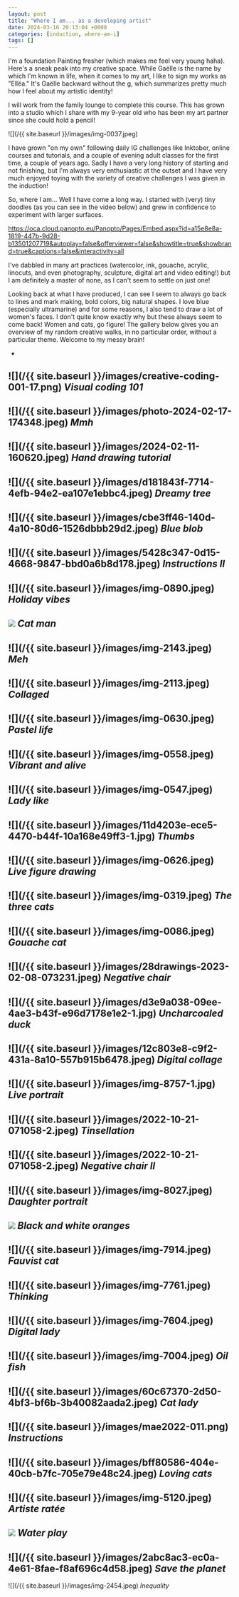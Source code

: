 ```yaml
---
layout: post
title: "Where I am... as a developing artist"
date: 2024-03-16 20:13:04 +0000
categories: [induction, where-am-i]
tags: []
---
```


I'm a foundation Painting fresher (which makes me feel very young haha). Here's a sneak peak into my creative space. While Gaëlle is the name by which I'm known in life, when it comes to my art, I like to sign my works as "Ellëa." It's Gaëlle backward without the g, which summarizes pretty much how I feel about my artistic identity!



I will work from the family lounge to complete this course. This has grown into a studio which I share with my 9-year old who has been my art partner since she could hold a pencil!


![](/{{ site.baseurl }}/images/img-0037.jpeg)


I have grown "on my own" following daily IG challenges like Inktober, online courses and tutorials, and a couple of evening adult classes for the first time, a couple of years ago. Sadly I have a very long history of starting and not finishing, but I'm always very enthusiastic at the outset and I have very much enjoyed toying with the variety of creative challenges I was given in the induction!



So, where I am... Well I have come a long way. I started with (very) tiny doodles (as you can see in the video below) and grew in confidence to experiment with larger surfaces.



https://oca.cloud.panopto.eu/Panopto/Pages/Embed.aspx?id=a15e8e8a-1819-447b-9d28-b13501207719&autoplay=false&offerviewer=false&showtitle=true&showbrand=true&captions=false&interactivity=all



I've dabbled in many art practices (watercolor, ink, gouache, acrylic, linocuts, and even photography, sculpture, digital art and video editing!) but I am definitely a master of none, as I can't seem to settle on just one!



Looking back at what I have produced, I can see I seem to always go back to lines and mark making, bold colors, big natural shapes. I love blue (especially ultramarine) and for some reasons, I also tend to draw a lot of women's faces. I don't quite know exactly why but these always seem to come back! Women and cats, go figure!&nbsp;The gallery below gives you an overview of my random creative walks, in no particular order, without a particular theme. Welcome to my messy brain!





- 
![](/{{ site.baseurl }}/images/creative-coding-001-17.png)
_Visual coding 101_
- 
![](/{{ site.baseurl }}/images/photo-2024-02-17-174348.jpeg)
_Mmh_
- 
![](/{{ site.baseurl }}/images/2024-02-11-160620.jpeg)
_Hand drawing tutorial_
- 
![](/{{ site.baseurl }}/images/d181843f-7714-4efb-94e2-ea107e1ebbc4.jpeg)
_Dreamy tree_
- 
![](/{{ site.baseurl }}/images/cbe3ff46-140d-4a10-80d6-1526dbbb29d2.jpeg)
_Blue blob_
- 
![](/{{ site.baseurl }}/images/5428c347-0d15-4668-9847-bbd0a6b8d178.jpeg)
_Instructions II_
- 
![](/{{ site.baseurl }}/images/img-0890.jpeg)
_Holiday vibes_
- 
![](https://spaces.oca.ac.uk/gaellelog/wp-content/uploads/sites/5355/2024/03/IMG_2201-732x1024.jpeg)
_Cat man_
- 
![](/{{ site.baseurl }}/images/img-2143.jpeg)
_Meh_
- 
![](/{{ site.baseurl }}/images/img-2113.jpeg)
_Collaged_
- 
![](/{{ site.baseurl }}/images/img-0630.jpeg)
_Pastel life_
- 
![](/{{ site.baseurl }}/images/img-0558.jpeg)
_Vibrant and alive_
- 
![](/{{ site.baseurl }}/images/img-0547.jpeg)
_Lady like_
- 
![](/{{ site.baseurl }}/images/11d4203e-ece5-4470-b44f-10a168e49ff3-1.jpg)
_Thumbs_
- 
![](/{{ site.baseurl }}/images/img-0626.jpeg)
_Live figure drawing_
- 
![](/{{ site.baseurl }}/images/img-0319.jpeg)
_The three cats_
- 
![](/{{ site.baseurl }}/images/img-0086.jpeg)
_Gouache cat_
- 
![](/{{ site.baseurl }}/images/28drawings-2023-02-08-073231.jpeg)
_Negative chair_
- 
![](/{{ site.baseurl }}/images/d3e9a038-09ee-4ae3-b43f-e96d7178e1e2-1.jpg)
_Uncharcoaled duck_
- 
![](/{{ site.baseurl }}/images/12c803e8-c9f2-431a-8a10-557b915b6478.jpeg)
_Digital collage_
- 
![](/{{ site.baseurl }}/images/img-8757-1.jpg)
_Live portrait_
- 
![](/{{ site.baseurl }}/images/2022-10-21-071058-2.jpeg)
_Tinsellation_
- 
![](/{{ site.baseurl }}/images/2022-10-21-071058-2.jpeg)
_Negative chair II_
- 
![](/{{ site.baseurl }}/images/img-8027.jpeg)
_Daughter portrait_
- 
![](https://spaces.oca.ac.uk/gaellelog/wp-content/uploads/sites/5355/2024/03/3F971B18-5C65-4176-A13E-DAAC473CF140-1024x1024.jpeg)
_Black and white oranges_
- 
![](/{{ site.baseurl }}/images/img-7914.jpeg)
_Fauvist cat_
- 
![](/{{ site.baseurl }}/images/img-7761.jpeg)
_Thinking_
- 
![](/{{ site.baseurl }}/images/img-7604.jpeg)
_Digital lady_
- 
![](/{{ site.baseurl }}/images/img-7004.jpeg)
_Oil fish_
- 
![](/{{ site.baseurl }}/images/60c67370-2d50-4bf3-bf6b-3b40082aada2.jpeg)
_Cat lady_
- 
![](/{{ site.baseurl }}/images/mae2022-011.png)
_Instructions_
- 
![](/{{ site.baseurl }}/images/bff80586-404e-40cb-b7fc-705e79e48c24.jpeg)
_Loving cats_
- 
![](/{{ site.baseurl }}/images/img-5120.jpeg)
_Artiste ratée_
- 
![](https://spaces.oca.ac.uk/gaellelog/wp-content/uploads/sites/5355/2024/03/IMG_4497-1024x1024.jpeg)
_Water play_
- 
![](/{{ site.baseurl }}/images/2abc8ac3-ec0a-4e61-8fae-f8af696c4d58.jpeg)
_Save the planet_
- 
![](/{{ site.baseurl }}/images/img-2454.jpeg)
_Inequality_



